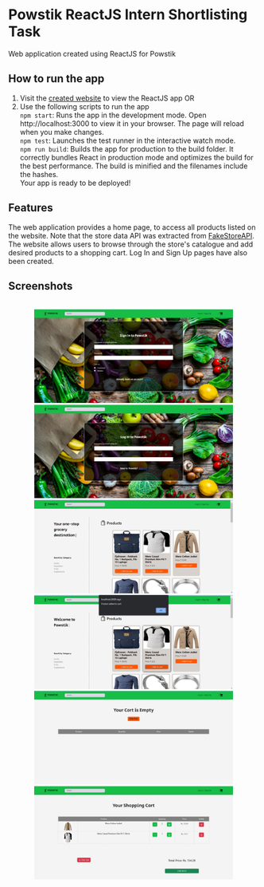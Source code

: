 # Powstik ReactJS Intern Shortlisting Task
Web application created using ReactJS for Powstik

## How to run the app

1. Visit the [created website](https://ananyaraju.github.io/) to view the ReactJS app OR
2. Use the following scripts to run the app <br>
`npm start`: Runs the app in the development mode. Open http://localhost:3000 to view it in your browser. The page will reload when you make changes.<br>
`npm test`: Launches the test runner in the interactive watch mode.<br>
`npm run build`: Builds the app for production to the build folder. It correctly bundles React in production mode and optimizes the build for the best performance. The build is minified and the filenames include the hashes.<br>
Your app is ready to be deployed!


## Features
The web application provides a home page, to access all products listed on the website.
Note that the store data API was extracted from [FakeStoreAPI](https://fakestoreapi.com/products).
The website allows users to browse through the store's catalogue and add desired products to a shopping cart.
Log In and Sign Up pages have also been created.

## Screenshots

<br>
<div align="center">
  <img src="https://github.com/ananyaraju/powstik-reactJS/blob/main/src/public/screenshots/signup.jpg" width="400" />  
  <img src="https://github.com/ananyaraju/powstik-reactJS/blob/main/src/public/screenshots/login.jpg" width="400" />
  <img src="https://github.com/ananyaraju/powstik-reactJS/blob/main/src/public/screenshots/home.jpg" width="400" />
  <img src="https://github.com/ananyaraju/powstik-reactJS/blob/main/src/public/screenshots/add-product.jpg" width="400" />  
  <img src="https://github.com/ananyaraju/powstik-reactJS/blob/main/src/public/screenshots/empty-cart.jpg" width="400" />  
  <img src="https://github.com/ananyaraju/powstik-reactJS/blob/main/src/public/screenshots/full-cart.jpg" width="400" />
</div>
